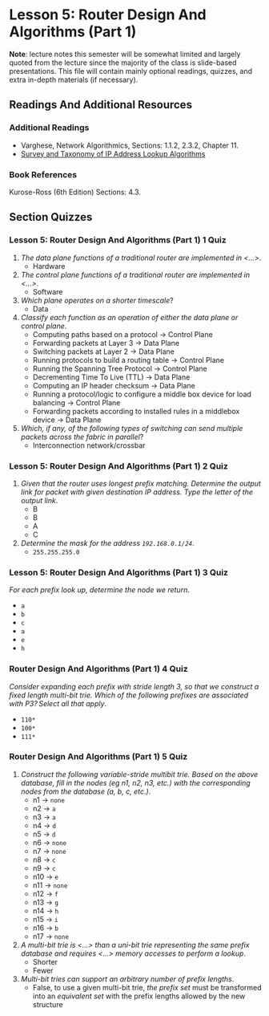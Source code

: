 # Lesson 5: Router Design And Algorithms (Part 1)

**Note**: lecture notes this semester will be somewhat limited and largely quoted from the lecture since the majority of the class is slide-based presentations. This file will contain mainly optional readings, quizzes, and extra in-depth materials (if necessary).

## Readings And Additional Resources

### Additional Readings

- Varghese, Network Algorithmics, Sections: 1.1.2, 2.3.2, Chapter 11.
- [Survey and Taxonomy of IP Address Lookup Algorithms](https://pdfs.semanticscholar.org/71d9/018e900f99ff60653b3769160131e775873f.pdf)

### Book References

Kurose-Ross (6th Edition) Sections: 4.3.

## Section Quizzes

### Lesson 5: Router Design And Algorithms (Part 1) 1 Quiz

1. _The data plane functions of a traditional router are implemented in <...>_.
   - Hardware
2. _The control plane functions of a traditional router are implemented in <...>_.
   - Software
3. _Which plane operates on a shorter timescale_?
   - Data
4. _Classify each function as an operation of either the data plane or control plane_.
   - Computing paths based on a protocol $\rightarrow$ Control Plane
   - Forwarding packets at Layer 3 $\rightarrow$ Data Plane
   - Switching packets at Layer 2 $\rightarrow$ Data Plane
   - Running protocols to build a routing table $\rightarrow$ Control Plane
   - Running the Spanning Tree Protocol $\rightarrow$ Control Plane
   - Decrementing Time To Live (TTL) $\rightarrow$ Data Plane
   - Computing an IP header checksum $\rightarrow$ Data Plane
   - Running a protocol/logic to configure a middle box device for load balancing $\rightarrow$ Control Plane
   - Forwarding packets according to installed rules in a middlebox device $\rightarrow$ Data Plane
5. _Which, if any, of the following types of switching can send multiple packets across the fabric in parallel_?
   - Interconnection network/crossbar

### Lesson 5: Router Design And Algorithms (Part 1) 2 Quiz

1. _Given that the router uses longest prefix matching. Determine the output link for packet with given destination IP address. Type the letter of the output link_.
   - B
   - B
   - A
   - C
2. _Determine the mask for the address `192.168.0.1/24`_.
   - `255.255.255.0`

### Lesson 5: Router Design And Algorithms (Part 1) 3 Quiz

_For each prefix look up, determine the node we return_.

- `a`
- `b`
- `c`
- `a`
- `e`
- `h`

### Router Design And Algorithms (Part 1) 4 Quiz

_Consider expanding each prefix with stride length 3, so that we construct a fixed length multi-bit trie. Which of the following prefixes are associated with P3? Select all that apply_.

- `110*`
- `100*`
- `111*`

### Router Design And Algorithms (Part 1) 5 Quiz

1. _Construct the following variable-stride multibit trie. Based on the above database, fill in the nodes (eg n1, n2, n3, etc.) with the corresponding nodes from the database (a, b, c, etc.)_.
   - n1 $\rightarrow$ `none`
   - n2 $\rightarrow$ `a`
   - n3 $\rightarrow$ `a`
   - n4 $\rightarrow$ `d`
   - n5 $\rightarrow$ `d`
   - n6 $\rightarrow$ `none`
   - n7 $\rightarrow$ `none`
   - n8 $\rightarrow$ `c`
   - n9 $\rightarrow$ `c`
   - n10 $\rightarrow$ `e`
   - n11 $\rightarrow$ `none`
   - n12 $\rightarrow$ `f`
   - n13 $\rightarrow$ `g`
   - n14 $\rightarrow$ `h`
   - n15 $\rightarrow$ `i`
   - n16 $\rightarrow$ `b`
   - n17 $\rightarrow$ `none`
2. _A multi-bit trie is <...> than a uni-bit trie representing the same prefix database and requires <...> memory accesses to perform a lookup_.
   - Shorter
   - Fewer
3. _Multi-bit tries can support an arbitrary number of prefix lengths_.
   - False, to use a given multi-bit trie, _the prefix set_ must be transformed into an _equivalent set_ with the prefix lengths allowed by the new structure
